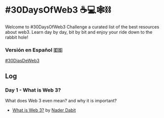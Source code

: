 # #30DaysOfWeb3 ☕️💻🕸⛓

Welcome to #30DaysOfWeb3 Challenge a curated list of the best resources about web3. Learn day by day, bit by bit and enjoy your ride down to the rabbit hole!

### Versión en Español 🇪🇸

[#30DiasDeWeb3](https://github.com/brolag/30DiasDeWeb3)

## Log

### Day 1 - What is Web 3?

What does Web 3 even mean? and why it is important?

- [What is Web 3?](https://www.freecodecamp.org/news/what-is-web3/) by [Nader Dabit](https://twitter.com/dabit3)

